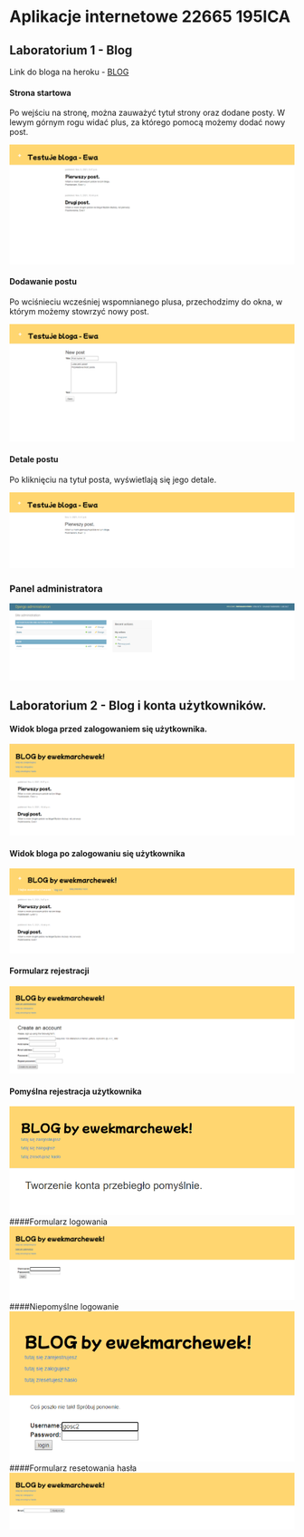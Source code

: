 # Aplikacje internetowe 22665 195ICA

## Laboratorium 1 - Blog

Link do bloga na heroku - [BLOG](https://ewekmarchewek-blog.herokuapp.com/blog/)

#### Strona startowa

Po wejściu na stronę, można zauważyć tytuł strony oraz dodane posty. 
W lewym górnym rogu widać plus, za którego pomocą możemy dodać nowy post.

![screen_main_page](assets/main_page.png)

#### Dodawanie postu

Po wciśnieciu wcześniej wspomnianego plusa, przechodzimy do okna, w którym możemy stowrzyć nowy post.

![screen_crt_post](assets/new_post.png)

#### Detale postu

Po kliknięciu na tytuł posta, wyświetlają się jego detale. 

![post_details](assets/post_details.png)

### Panel administratora

![panel_adm](assets/admin_pane.png)


## Laboratorium 2 - Blog i konta użytkowników.

#### Widok bloga przed zalogowaniem się użytkownika.
![before_login](assets/blog_beforelogin.png)
#### Widok bloga po zalogowaniu się użytkownika
![logged_user](assets/blog_loggeduser.png)
#### Formularz rejestracji
![register_form](assets/blog_registerform.png)
#### Pomyślna rejestracja użytkownika
![after_register](assets/blog_afterregister.png)
####Formularz logowania
![login_form](assets/blog_loginform.png)
####Niepomyślne logowanie
![failed_login](assets/blog_failedlogin.png)
####Formularz resetowania hasła
![reset_password_form](assets/blog_resetpasswordform.png)
